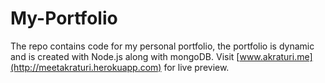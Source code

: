 # My-Portfolio
The repo contains code for my personal portfolio, the portfolio is dynamic and is created with Node.js along with mongoDB.
Visit [www.akraturi.me](http://meetakraturi.herokuapp.com) for live preview.
